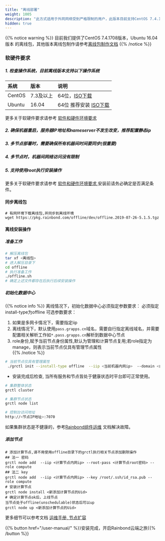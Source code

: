 ```yaml
---
title: "离线部署"
weight: 1005
description: "此方式适用于外网网络受到严格限制的用户，此版本目前支持CentOS 7.4.1708系统，Ubuntu 16.04 系统"
hidden: true
---
```


{{% notice warning %}}
目前我们提供了CentOS 7.4.1708版本，Ubuntu 16.04版本 的离线包，其他版本离线包制作请参考[离线包制作文档](/user-operations/op-guide/offline-package/)
{{% /notice %}}

### 软硬件要求

##### 1. 检查操作系统，目前离线版本支持以下操作系统

| 系统     | 版本         | 说明                     |
| :------- | :----------- | :----------------------- |
| CentOS   | 7.3及以上      | 64位，[ISO下载](http://rainbond-pkg.oss-cn-shanghai.aliyuncs.com/offline/dev/offline.2019-07-26-5.1.5.tgz) |
| Ubuntu   | 16.04        | 64位  推荐安装   [ISO下载](https://goodrain-pkg.oss-cn-shanghai.aliyuncs.com/system/CentOS/ubuntu-16.04.6-server-amd64.iso)          |

更多关于软硬件要求请参考 [软件和硬件环境要求](/user-operations/op-guide/recommendation/)  
##### 2. 确保机器重启，服务器IP地址和nameserver不发生改变，推荐配置静态ip  
##### 3. 多节点部署时，需要确保所有机器间时间要同步(很重要)  
##### 4. 多节点时，机器间网络访问没有限制  
##### 5. 支持使用root执行安装操作  


更多关于软硬件要求请参考 [软件和硬件环境要求](/user-operations/op-guide/recommendation/),安装前请务必确定是否满足条件。

#### 同步离线包

```
# 有网环境下载离线包,并同步到离线环境
wget https://pkg.rainbond.com/offline/dev/offline.2019-07-26-5.1.5.tgz

```


#### 离线安装操作

##### 准备工作
```bash
# 解压离线包
tar xf <离线包>
# 进入解压目录下
cd offline
# 执行准备工作
./offline.sh
# 确定上述文件都存在后执行后续安装操作
```

##### 初始化数据中心

{{% notice info %}}
离线情况下，初始化数据中心必须指定参数要求： 必须指定install-type为offline 可选参数要求：  
1. 如果是多网卡情况下，需要指定iip  
2. 离线情况下，默认使用`pass.grapps.cn`域名，需要自行指定离线域名，并需要配置相关解析工作如`*.pass.grapps.cn`解析到数据中心节点  
3. role身份,赋予当前节点身份属性,默认为管理和计算节点复用;若role指定为manage，则表示当前节点仅具有管理节点属性  
{{% /notice %}}

```bash
# 当前节点仅具有管理属性
 ./grctl init --install-type offline  --iip <当前机器内网ip>  --domain <自定义域名> [--role manage]
```

* 安装完成后检查, 当所有服务和节点皆处于健康状态时平台即可正常使用。

```bash
# 集群整体状态
grctl cluster

# 集群节点状态
grctl node list

# 控制台访问地址
http://<节点IP地址>:7070
```
如果集群状态是不健康的，参考[Rainbond组件运维](/user-operations/management/component-op/) 文档解决故障。

##### 添加节点

```
# 添加计算节点,请不用使用offline目录下的grctl执行相关节点添加删除操作
## 法一 密码
grctl node add  --iip <计算节点内网ip> --root-pass <计算节点root密码> --role compute
## 法二 key
grctl node add  --iip <计算节点内网ip> --key /root/.ssh/id_rsa.pub --role compute
# 安装计算节点
grctl node install <新添加计算节点的Uid>
# 确定计算节点ok后，上线节点
当节点处于offline(unschedulable)状态后可以up
grctl node up <新添加计算节点的Uid>
```

更多细节可以参考文档 [运维手册, 节点扩容](/user-operations/management/node/#添加节点) 

{{% button href="/user-manual/" %}}安装完成，开启Rainbond云端之旅{{% /button %}}


